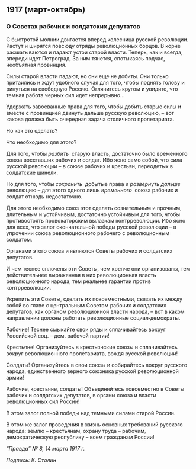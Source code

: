 ## 1917 (март‑октябрь)
### О Советах рабочих и солдатских депутатов

С быстротой молнии двигается вперед колесница русской революции. Растут и ширятся повсюду отряды революционных борцов. В корне расшатываются и падают устои старой власти. Теперь, как и всегда, впереди идет Петроград. За ним тянется, спотыкаясь подчас, необъятная провинция.

Силы старой власти падают, но они еще не добиты. Они только притаились и ждут удобного случая для того, чтобы поднять голову и ринуться на свободную Россию. Оглянитесь кругом и увидите, что темная работа черных сил идет непрерывно…

Удержать завоеванные права для того, чтобы добить старые силы и вместе с провинцией двинуть дальше русскую революцию, – вот какова должна быть очередная задача столичного пролетариата.

Но как это сделать?

Что необходимо для этого?

Для того, чтобы _разбить_  старую власть, достаточно было временного союза восставших рабочих и солдат. Ибо ясно само собой, что сила русской революции – в союзе рабочих и крестьян, переодетых в солдатские шинели.

Но для того, чтобы _сохранить_  добытые права и _развернуть дальше_  революцию – для этого одного лишь _временного_  союза рабочих и солдат отнюдь недостаточно.

Для этого необходимо союз этот сделать сознательным и прочным, длительным и устойчивым, достаточно устойчивым для того, чтобы противостоять провокаторским вылазкам контрреволюции. Ибо ясно для всех, что залог окончательной победы русской революции – в упрочении союза революционного рабочего с революционным солдатом.

Органами этого союза и являются Советы рабочих и солдатских депутатов.

И чем теснее сплочены эти Советы, чем крепче они организованы, тем действительнее выраженная в них революционная власть революционного народа, тем реальнее гарантии против контрреволюции.

Укрепить эти Советы, сделать их повсеместными, связать их между собой во главе с центральным Советом рабочих и солдатских депутатов, как органом революционной власти народа, – вот в каком направлении должны работать революционные социал‑демократы.

Рабочие! Теснее смыкайте свои ряды и сплачивайтесь вокруг Российской соц. – дем. рабочей партии!

Крестьяне! Организуйтесь в крестьянские союзы и сплачивайтесь вокруг революционного пролетариата, вождя русской революции!

Солдаты! Организуйтесь в свои союзы и собирайтесь вокруг русского народа, единственного верного союзника русской революционной армии!

Рабочие, крестьяне, солдаты! Объединяйтесь повсеместно в Советы рабочих и солдатских депутатов, в органы союза и власти революционных сил России!

В этом залог полной победы над темными силами старой России.

В этом же залог проведения в жизнь основных требований русского народа: землю – крестьянам, охрану труда – рабочим, демократическую республику – всем гражданам России!

_“Правда” №_ _8, 14 марта 1917_ _г._

_Подпись: К. Сталин_